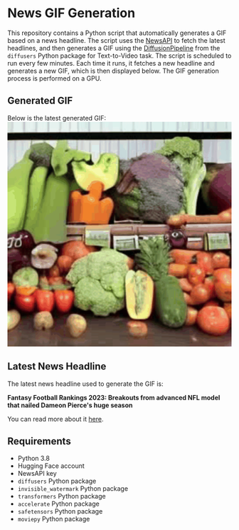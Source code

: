 # News GIF Generation
This repository contains a Python script that automatically generates a GIF based on a news headline. The script uses the [NewsAPI](https://newsapi.org/) to fetch the latest headlines, and then generates a GIF using the [DiffusionPipeline](https://github.com/huggingface/diffusers) from the `diffusers` Python package for Text-to-Video task.
The script is scheduled to run every few minutes. Each time it runs, it fetches a new headline and generates a new GIF, which is then displayed below. The GIF generation process is performed on a GPU.

## Generated GIF
Below is the latest generated GIF:
![Generated GIF](output.gif?raw=true&v=1693506909)

## Latest News Headline
The latest news headline used to generate the GIF is:

**Fantasy Football Rankings 2023: Breakouts from advanced NFL model that nailed Dameon Pierce's huge season**

You can read more about it [here](https://www.cbssports.com/fantasy/football/news/fantasy-football-rankings-2023-breakouts-from-advanced-nfl-model-that-nailed-dameon-pierces-huge-season/).

## Requirements
- Python 3.8
- Hugging Face account
- NewsAPI key
- `diffusers` Python package
- `invisible_watermark` Python package
- `transformers` Python package
- `accelerate` Python package
- `safetensors` Python package
- `moviepy` Python package
